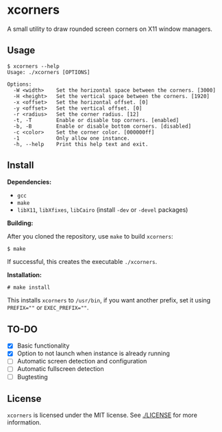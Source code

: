 # xcorners

A small utility to draw rounded screen corners on X11 window managers.

## Usage

```
$ xcorners --help
Usage: ./xcorners [OPTIONS]

Options:
  -W <width>    Set the horizontal space between the corners. [3000]
  -H <height>   Set the vertical space between the corners. [1920]
  -x <offset>   Set the horizontal offset. [0]
  -y <offset>   Set the vertical offset. [0]
  -r <radius>   Set the corner radius. [12]
  -t, -T        Enable or disable top corners. [enabled]
  -b, -B        Enable or disable bottom corners. [disabled]
  -c <color>    Set the corner color. [000000ff]
  -1            Only allow one instance.
  -h, --help    Print this help text and exit.
```

## Install

**Dependencies:**

- `gcc`
- `make`
- `libX11`, `libXfixes`, `libCairo` (install `-dev` or `-devel` packages)

**Building:**

After you cloned the repository, use `make` to build `xcorners`:

```sh
$ make
```

If successful, this creates the executable `./xcorners`.

**Installation:**

```
# make install
```

This installs `xcorners` to `/usr/bin`, if you want another prefix, set it using `PREFIX=""` or `EXEC_PREFIX=""`.

## TO-DO

- [x] Basic functionality
- [x] Option to not launch when instance is already running
- [ ] Automatic screen detection and configuration
- [ ] Automatic fullscreen detection
- [ ] Bugtesting

## License

`xcorners` is licensed under the MIT license. See [./LICENSE](./LICENSE) for more information.

